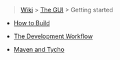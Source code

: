 > [Wiki](Home) > [The GUI](The-GUI) > Getting started

* [How to Build](Building-the-GUI)

* [The Development Workflow](GUI-Development-Workflow)

* [Maven and Tycho](Maven-and-Tycho)